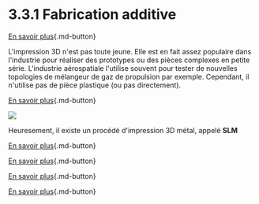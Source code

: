 # 3.3.1 Fabrication additive

[En savoir plus](https://www.hubs.com/knowledge-base/introduction-fdm-3d-printing/){.md-button}


L'impression 3D n'est pas toute jeune. Elle est en fait assez populaire dans l'industrie pour réaliser des prototypes ou des pièces complexes en petite série. L'industrie aérospatiale l'utilise souvent pour tester de nouvelles topologies de mélangeur de gaz de propulsion par exemple. Cependant, il n'utilise pas de pièce plastique (ou pas directement).

[En savoir plus](https://www.hubs.com/knowledge-base/introduction-sla-3d-printing/){.md-button}

![](https://s3-eu-west-1.amazonaws.com/3dhubs-knowledgebase/introduction-metal-3d-printing/bike-parts-tray-renishaw.jpg)

Heuresement, il existe un procédé d'impression 3D métal, appelé __SLM__

[En savoir plus](https://www.hubs.com/knowledge-base/introduction-metal-3d-printing/){.md-button}

[En savoir plus](https://www.hubs.com/knowledge-base/introduction-binder-jetting-3d-printing/){.md-button}

[En savoir plus](https://www.hubs.com/knowledge-base/introduction-material-jetting-3d-printing/){.md-button}

[En savoir plus](https://www.hubs.com/knowledge-base/introduction-sls-3d-printing/){.md-button}

